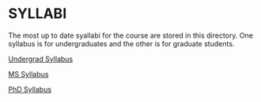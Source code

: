 # SYLLABI

The most up to date syallabi for the course are stored in this directory.  One syllabus is for undergraduates and the other is for graduate students.

[Undergrad Syllabus](biol_4360_syllabus_2024.pdf)

[MS Syllabus](biol_5360_syllabus_2024.pdf)

[PhD Syllabus](marb_6360_syllabus_2024.pdf)
